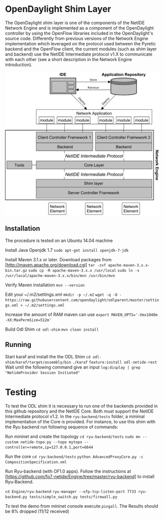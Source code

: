 # OpenDaylight Shim Layer

The OpenDaylight shim layer is one of the components of the NetIDE Network Engine and is implemented as a component of the OpenDaylight controller by using the OpenFlow libraries included in the OpenDaylight's source code.
Differently from previous versions of the Network Engine implementation which leveraged on the protocol used between the Pyretic backend and the OpenFlow client, the current modules (such as shim layer and backend) use the NetIDE Intermediate protocol v1.X to communicate with each other (see a short description in the Network Engine introduction).

![Alt text](/NetIDE-architecture.png?raw=true " ")

## Installation

The procedure is tested on an Ubuntu 14.04 machine

Install Java Openjdk 1.7
```sudo apt-get install openjdk-7-jdk```

Install Maven 3.1.x or later. Download packages from [http://maven.apache.org/download.cgi]
```tar -zxf apache-maven-3.x.x-bin.tar.gz```
```sudo cp -R apache-maven-3.x.x /usr/local```
```sudo ln -s /usr/local/apache-maven-3.x.x/bin/mvn /usr/bin/mvn```

Verify Maven installation
```mvn --version```

Edit your ~/.m2/settings.xml
```mkdir -p ~/.m2```
```wget -q -O - https://raw.githubusercontent.com/opendaylight/odlparent/master/settings.xml > ~/.m2/settings.xml```

Increase the amount of RAM maven can use
```export MAVEN_OPTS='-Xmx1048m -XX:MaxPermSize=512m'```

Build Odl Shim
```cd odl-shim```
```mvn clean install```


## Running
Start karaf and install the the ODL Shim
```cd odl-shim/karaf/target/assembly/bin```
```./karaf```
```feature:install odl-netide-rest```
Wait until the following command give an input
```log:display | grep "NetideProvider Session Initiated"```

# Testing
To test the ODL shim it is necessary to run one of the backends provided in this github repository and the NetIDE Core. Both must support the NetIDE Intermediate protocol v1.2.
In the ```ryu-backend/tests``` folder, a minimal implementation of the Core is provided.
For instance, to use this shim with the Ryu backend run following sequence of commands:

Run mininet and create the topology
```cd ryu-backend/tests```
```sudo mn --custom netide-topo.py --topo mytopo --controller=remote,ip=127.0.0.1,port=6644```

Run the core
```cd ryu-backend/tests```
```python AdvancedProxyCore.py -c CompositionSpecification.xml```

Run Ryu-backend (with OF1.0 apps). Follow the instructions at [https://github.com/fp7-netide/Engine/tree/master/ryu-backend] to install Ryu-Backend.

```cd Engine/ryu-backend```
```ryu-manager --ofp-tcp-listen-port 7733 ryu-backend.py tests/simple_switch.py tests/firewall.py```

To test the demo from mininet console execute ```pingall```. The Results should be 8% dropped (11/12 received)


